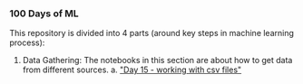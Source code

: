 ### 100 Days of ML

This repository is divided into 4 parts (around key steps in machine learning process):

1. Data Gathering: The notebooks in this section are about how to get data from different sources. 
    a. ["Day 15 - working with csv files"]()